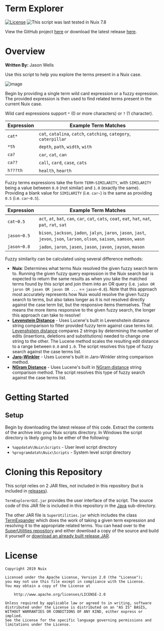 Term Explorer
=============

[![License](https://img.shields.io/badge/License-Apache%202.0-blue.svg)](http://www.apache.org/licenses/LICENSE-2.0) ![This script was last tested in Nuix 7.8](https://img.shields.io/badge/Script%20Tested%20in%20Nuix-7.8-green.svg)

View the GitHub project [here](https://github.com/Nuix/Term-Explorer) or download the latest release [here](https://github.com/Nuix/Term-Explorer/releases).

# Overview

**Written By:** Jason Wells

Use this script to help you explore the terms present in a Nuix case.

![image](https://user-images.githubusercontent.com/11775738/57660919-8993f080-759d-11e9-8063-4bdd967be558.png)

Begin by providing a single term wild card expression or a fuzzy expression.  The provided expression is then used to find related terms present in the current Nuix case.

Wild card expressions support `*` (0 or more characters) or `?` (1 character).

| Expression | Example Term Matches|
|------------|---------------------|
| `cat*`     | `cat`, `catalina`, `catch`, `catching`, `category`, `caterpillar` |
| `*th`      | `depth`, `path`, `width`, `with`                                  |
| `ca?`      | `car`, `cat`, `can`                                               |
| `ca??`     | `call`, `card`, `case`, `cats`                                    |
| `h???th`   | `health`, `hearth`                                                |

Fuzzy terms expressions take the form `TERM~SIMILARITY`, with `SIMILARITY` being a value between `0.0` (not similar) and `1.0` (exactly the same).  Providing a blank value for `SIMILARITY` (i.e. `car~`) is the same as providing `0.5` (i.e. `car~0.5`).

| Expression | Example Term Matches|
|------------|---------------------|
| `cat~0.5`   | `act`, `at`, `bat`, `can`, `car`, `cat`, `cats`, `coat`, `eat`, `hat`, `nat`, `pat`, `rat`, `sat`                              |
| `jason~0.5` | `bison`, `jackson`, `jadon`, `jalyn`, `jaron`, `jason`, `jast`, `jevon`, `json`, `larson`, `olson`, `saison`, `samson`, `wasn` |
| `jason~0.8` | `jadon`, `jaron`, `jasen`, `jason`, `javon`, `jayson`, `mason`                                                                 |

Fuzzy similarity can be calculated using several difference methods:
- **Nuix**: Determines what terms Nuix resolved the given fuzzy search term to.  Running the given fuzzy query expression in the Nuix search bar is expected to return the same results as when you take the matched terms found by this script and join them into an OR query (i.e. `jadon OR jaron OR jasen OR javon OR ...` == `jason~0.8`).  Note that this approach most accurately represents how Nuix would resolve the given fuzzy search to terms, but also takes longer as it is not resolved directly against the case term list, but the responsive items themselves.  That means the more items responsive to the given fuzzy search, the longer this approach can take to resolve!
- **[Levenstein Distance](https://lucene.apache.org/core/6_6_0/suggest/org/apache/lucene/search/spell/LevensteinDistance.html)** - Uses Lucene's built in Levenshstein distance string comparison to filter provided fuzzy term against case terms list.  [Levenshstein distance](https://en.wikipedia.org/wiki/Levenshtein_distance) compares 2 strings by determining the number of edits (insertions, deletions and substitutions) needed to change one string to the other.  The Lucene method scales the resulting edit distance to a range between `0.0` and `1.0`.  The script resolves this type of fuzzy search against the case terms list.
- **[Jaro-Winkler](https://en.wikipedia.org/wiki/Jaro%E2%80%93Winkler_distance)** - Uses Lucene's built in Jaro-Winkler string comparison method.
- **[NGram Distance](https://lucene.apache.org/core/6_6_0/suggest/org/apache/lucene/search/spell/NGramDistance.html)** - Uses Lucene's built in [NGram distance](https://webdocs.cs.ualberta.ca/~kondrak/papers/spire05.pdf) string comparison method.  The script resolves this type of fuzzy search against the case terms list.

# Getting Started

## Setup

Begin by downloading the latest release of this code.  Extract the contents of the archive into your Nuix scripts directory.  In Windows the script directory is likely going to be either of the following:

- `%appdata%\Nuix\Scripts` - User level script directory
- `%programdata%\Nuix\Scripts` - System level script directory

# Cloning this Repository

This script relies on 2 JAR files, not included in this repository (but is included in [releases](https://github.com/Nuix/Term-Explorer/releases)).

`TermExplorerGUI.jar` provides the user interface of the script.  The source code of this JAR file is included in this repository in the [Java](https://github.com/Nuix/Term-Explorer/tree/master/Java) sub-directory.

The other JAR file is `SuperUtilities.jar` which includes the class [TermExpander]() which does the work of taking a given term expression and resolving it to the appropriate related terms.  You can head over to the [SuperUtilities repository](https://github.com/Nuix/SuperUtilities) and either download a copy of the source and build it yourself or [download an already built release JAR](https://github.com/Nuix/SuperUtilities/releases).

# License

```
Copyright 2019 Nuix

Licensed under the Apache License, Version 2.0 (the "License");
you may not use this file except in compliance with the License.
You may obtain a copy of the License at

    http://www.apache.org/licenses/LICENSE-2.0

Unless required by applicable law or agreed to in writing, software
distributed under the License is distributed on an "AS IS" BASIS,
WITHOUT WARRANTIES OR CONDITIONS OF ANY KIND, either express or implied.
See the License for the specific language governing permissions and
limitations under the License.
```